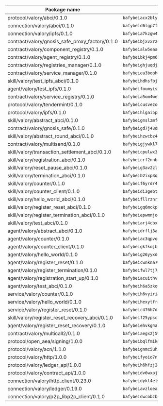 | Package name                                                  | Package hash                                                  |
| ------------------------------------------------------------- | ------------------------------------------------------------- |
| protocol/valory/abci/0.1.0                                    | `bafybeiacx2blykdxecheozr33ywnaxfigw5oxi7wifpnelryk3buyk5hzm` |
| connection/valory/abci/0.1.0                                  | `bafybeid6lgp7f3c7lkdc4wmuxvuclggkeprms33mv2bl2k4rbimqm3dt3i` |
| connection/valory/ipfs/0.1.0                                  | `bafybeia7kzgw4tmkl6k2vjbnss4egvhcf4fmt7cnmpjjjbjogz2bu2j3fu` |
| contract/valory/gnosis_safe_proxy_factory/0.1.0               | `bafybeibjxvxrz4w5dqifhfeo4grsgib4wpdbb7c5ck7cmox5tortshrtci` |
| contract/valory/component_registry/0.1.0                      | `bafybeialw5eaa4v54s7i3sjsuy6d5k624quhxhziqntwq5hnz4g646sb7m` |
| contract/valory/agent_registry/0.1.0                          | `bafybeibkj4pm6ziqh2fl3xfsjiou4ibnxlipmvmqhgvc7xwpnaddbtxzli` |
| contract/valory/registries_manager/0.1.0                      | `bafybeighjuqdj2oq6tqckf7j3mqtighe7lpaahh7qt3sqxtbtjlur4tmj4` |
| contract/valory/service_manager/0.1.0                         | `bafybeiea3bophgb6ikqvpd7lzyluthlhoazbbrknvfncu4j7wbubfsrjeu` |
| skill/valory/test_ipfs_abci/0.1.0                             | `bafybeihdhsfbjlttsqzkbhw3hiwynaiwl6hjljzdruwayhktky5rcny2lm` |
| agent/valory/test_ipfs/0.1.0                                  | `bafybeifoumyis5my7sh3ycjhbzg3cdbavld7xkghqcolg54ei4cp4ve24m` |
| contract/valory/service_registry/0.1.0                        | `bafybeia5om4we7rsl7fm6z6s6yp37gkwvzbhjc325rdv3h2ryn3bp5t3ka` |
| protocol/valory/tendermint/0.1.0                              | `bafybeicusvezoqlmyt6iqomcbwaz3xkhk2qf3d56q5zprmj3xdxfy64k54` |
| protocol/valory/ipfs/0.1.0                                    | `bafybeihlgai5pbmkb6mjhvgy4gkql5uvpwvxbpdowczgz4ovxat6vajrq4` |
| skill/valory/abstract_abci/0.1.0                              | `bafybeigmslzmfdftzdaakdjhkxy572bvgxblv7lps54li6a4o2jw2b3foa` |
| contract/valory/gnosis_safe/0.1.0                             | `bafybeigd7j43dmssr72t3m3qbniitxuruedzwpimw7vqolpigxhryad6ne` |
| skill/valory/abstract_round_abci/0.1.0                        | `bafybeihzwcbz4ohxv6ogsovym3ox2rrxuriugsmqmhbzq6xvv7e3fa42bq` |
| contract/valory/multisend/0.1.0                               | `bafybeigjywkl7hydjsrkogob3xebj2ifhqwmfhhxoeyrndzhhxi5u6amey` |
| skill/valory/transaction_settlement_abci/0.1.0                | `bafybeicpulwx3snuplawk7migrisbkfgadpgmoltzesemvulymry2d7oaa` |
| skill/valory/registration_abci/0.1.0                          | `bafybeicrf2nnbvud7tikc6noxtplawsofr4xy2ysvshkxqqpqx7ltis7qm` |
| skill/valory/reset_pause_abci/0.1.0                           | `bafybeig3av2zlfbbif575jc6gh4x7t2k36oxh46izyxrjc7evao4ngmmru` |
| skill/valory/termination_abci/0.1.0                           | `bafybeib2ixp3qpa62rawhqwthcz3lzr6tlh6wjswdtlvlbvhhk2v3flvtu` |
| skill/valory/counter/0.1.0                                    | `bafybeif6yrdr4locvad4biquxrgwwm6fhck5z6omidybgaubr7hwoekmpa` |
| skill/valory/counter_client/0.1.0                             | `bafybeidi3gebt2tdas53djbnnw5yzkbzron4ruaubkoo3hv6fflmbzbecy` |
| skill/valory/hello_world_abci/0.1.0                           | `bafybeifllrznrfglxohuajirkr7jborxi2zc7p6gmykktb76ox2a3xb6dq` |
| skill/valory/register_reset_abci/0.1.0                        | `bafybeigq6mckp7naize74faquw2wnvfkgzhrlxi7uq2v2zntfkh2gmhpyu` |
| skill/valory/register_termination_abci/0.1.0                  | `bafybeiepwmnjoovy4rowwjmzfod7cy5tcayim36lhon6qrodv73ci22pey` |
| skill/valory/test_abci/0.1.0                                  | `bafybeiarj4cbxh3brul2plpe4swmazgrbr64hk5sb3agd7qzm75ee6f3bu` |
| agent/valory/abstract_abci/0.1.0                              | `bafybeidrflj3ayhdfvqgr34rjk7mg5a3dwyrxe6kxk5g2dnjom3zjdju2e` |
| agent/valory/counter/0.1.0                                    | `bafybeiac3qpvqd5u2pty5nwrdfjhclhxfoy7zetfjteelhoajntwyno2qi` |
| agent/valory/counter_client/0.1.0                             | `bafybeigkfkojb7jxzymkbuddjtkfluwcbxisahvne64pvvyh3irlb6ycya` |
| agent/valory/hello_world/0.1.0                                | `bafybeig26yyxd4cp3sr6qctkpihuhbwc624fy7ho3m7zg52ez7ugyprnhm` |
| agent/valory/register_reset/0.1.0                             | `bafybeicwnkna7w5muzaj565mxxdcb5exbwjdg2gcre6q4dxu2lvzfmyjnu` |
| agent/valory/register_termination/0.1.0                       | `bafybeifwl7tj7pfdp2oothljqxvbbaerh2putdxab77wdepbmn5clunrja` |
| agent/valory/registration_start_up/0.1.0                      | `bafybeiacuithvjxmx7ztfwzdnuh5eclpqqgwx25du3klmbw4yfvrrberri` |
| agent/valory/test_abci/0.1.0                                  | `bafybeih6a5zkq6zrns7oiz4nerbovotvq7ztcrfn64jhzqkxn3ryync2ry` |
| service/valory/counter/0.1.0                                  | `bafybeih6vyiri4w2hncnvsssjwtdlqq65xqrhrlnl3grwfemme4d7nppiu` |
| service/valory/hello_world/0.1.0                              | `bafybeihexytfr4w23zyxoh36jb3wguravfnygyfy66ojwbkohqjm7k7tgy` |
| service/valory/register_reset/0.1.0                           | `bafybeic476h7d57dfqskrf6h7f46bagme37wjqo7plr2tjh7yrhlh3v42m` |
| skill/valory/register_reset_recovery_abci/0.1.0               | `bafybeif25ypsc3bghjm5437lkkm7c6twgpl7abb36t7mewkxmac2btdl7i` |
| agent/valory/register_reset_recovery/0.1.0                    | `bafybeiehvkg4alzgkvyefe5w5ueojxbrzyv2ygepfwxf7u26zznf5nhufm` |
| contract/valory/multicall2/0.1.0                              | `bafybeiaegx2j5w6le2fhvzmx7stzujuezqfvicvnyqebtipivkek2cgh7m` |
| protocol/open_aea/signing/1.0.0                               | `bafybeibqlfmikg5hk4phzak6gqzhpkt6akckx7xppbp53mvwt6r73h7tk4` |
| protocol/valory/acn/1.1.0                                     | `bafybeignmc5uh3vgpuckljcj2tgg7hdqyytkm6m5b6v6mxtazdcvubibva` |
| protocol/valory/http/1.0.0                                    | `bafybeifyoio7nlh5zzyn5yz7krkou56l22to3cwg7gw5v5o3vxwklibhty` |
| protocol/valory/ledger_api/1.0.0                              | `bafybeih6hfzj2obw5oajnt6ng6355edgvi5ngoaub44vpuszqoplfvyaom` |
| protocol/valory/contract_api/1.0.0                            | `bafybeidv6wxpjyb2sdyibnmmum45et4zcla6tl63bnol6ztyoqvpl4spmy` |
| connection/valory/http_client/0.23.0                          | `bafybeidykl4elwbcjkqn32wt5h4h7tlpeqovrcq3c5bcplt6nhpznhgczi` |
| connection/valory/ledger/0.19.0                               | `bafybeiavzloea5rtoxfdqjuexkqzpgbq73n4sl6af2vwa4bv2wd22qigyi` |
| connection/valory/p2p_libp2p_client/0.1.0                     | `bafybeidwcobzb7ut3efegoedad7jfckvt2n6prcmd4g7xnkm6hp6aafrva` |
